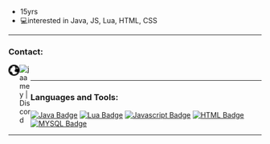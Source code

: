 - 15yrs
- 💻interested in Java, JS, Lua, HTML, CSS

---

### Contact:
[<img align="left" alt="jaamey.wtf" width="22px" src="https://raw.githubusercontent.com/iconic/open-iconic/master/svg/globe.svg" />][website]
[<img align="left" alt="jaamey | Discord" width="22px" src="https://cdn.jsdelivr.net/npm/simple-icons@v3/icons/discord.svg" />][discord]
<br />

---

### Languages and Tools:
[![Java Badge](https://img.shields.io/badge/-Java-f80?style=for-the-badge&labelColor=black&logo=java&logoColor=f80)](#)
[![Lua Badge](https://img.shields.io/badge/-Lua-f80?style=for-the-badge&labelColor=black&logo=lua&logoColor=f80)](#)
[![Javascript Badge](https://img.shields.io/badge/-Javascript-f80?style=for-the-badge&labelColor=black&logo=javascript&logoColor=f80)](#) 
[![HTML Badge](https://img.shields.io/badge/-HTML-f80?style=for-the-badge&labelColor=black&logo=html5&logoColor=f80)](#)
[![MYSQL Badge](https://img.shields.io/badge/-MYSQL-f80?style=for-the-badge&labelColor=black&logo=mysql&logoColor=f80)](#)

---

[website]: https://jaamey.wtf
[discord]: https://discord.gg
